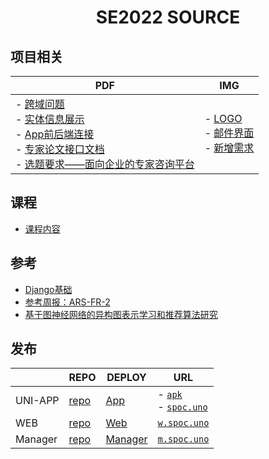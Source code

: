 <h1 align="center">SE2022 SOURCE</h1>

## 项目相关

| PDF                                                          | IMG                                                          |
| ------------------------------------------------------------ | ------------------------------------------------------------ |
| - [跨域问题](./项目相关/跨域.pdf)<br/>- [实体信息展示](./项目相关/主要实体信息展示.pdf)<br/>- [App前后端连接](./项目相关/App前后端连接.pdf)<br/>- [专家论文接口文档](./项目相关/专家论文接口文档.pdf)<br/>- [选题要求——面向企业的专家咨询平台](./项目相关/作业选题-面向企业的专家咨询平台.pdf) | - [LOGO](./项目相关/LOGO.png)<br/>- [邮件界面](./项目相关/邮件界面.png)<br />- [新增需求](./项目相关/新增需求.png) |


## 课程

- [课程内容](./课程)

## 参考

- [Django基础](./参考/Django基础)
- [参考周报：ARS-FR-2](./参考/ARS-FR-2_周报_0506.docx)
- [基于图神经网络的异构图表示学习和推荐算法研究](./参考/基于图神经网络的异构图表示学习和推荐算法研究.docx)

## 发布

|         | REPO                                                       | DEPLOY                                        | URL  |
| ------- | ---- | ------- | ------- |
| UNI-APP |   [repo](https://github.com/SE-mcdb/SE2022_Frontend_App)   |   [App](https://github.com/SE-mcdb/App)   |- [`apk`](https://github.com/SE-mcdb/SE2022_Frontend_App/releases)<br/>- [`spoc.uno`](http://spoc.uno) |
| WEB     | [repo](https://github.com/SE-mcdb/SE2022_Frontend_Web)     | [Web](https://github.com/SE-mcdb/Web) | [`w.spoc.uno`](http://w.spoc.uno) |
| Manager | [repo](https://github.com/SE-mcdb/SE2022_Frontend_Manager) | [Manager](https://github.com/SE-mcdb/Manager) | [`m.spoc.uno`](http://m.spoc.uno) |


